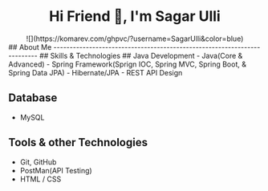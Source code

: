## <h1 align="center">Hi Friend 👋, I'm Sagar Ulli</h1>
<center>![](https://komarev.com/ghpvc/?username=SagarUlli&color=blue)</center>
## About Me
-------------------------------------------------------------------------
## Skills & Technologies
## Java Development
- Java(Core & Advanced)
- Spring Framework(Sprign IOC, Spring MVC, Spring Boot, & Spring Data JPA)
- Hibernate/JPA
- REST API Design

## Database
- MySQL

## Tools & other Technologies
- Git, GitHub
- PostMan(API Testing)
- HTML / CSS

